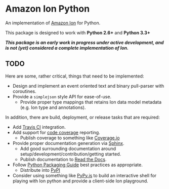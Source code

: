 # Amazon Ion Python
An implementation of [Amazon Ion](https://amznlabs.github.io/ion-docs/)
for Python.

This package is designed to work with **Python 2.6+** and **Python 3.3+**

***This package is an early work in progress under active development, and is not (yet)
considered a complete implementation of Ion.***

## TODO
Here are some, rather critical, things that need to be implemented:

* Design and implement an event oriented text and binary pull-parser with coroutines.
* Provide a `simplejson` style API for ease-of-use.
    * Provide proper type mappings that retains Ion data model metadata (e.g. Ion type and annotations).

In addition, there are build, deployment, or release tasks that are required:

* Add [Travis CI](https://docs.travis-ci.com/user/languages/python) integration.
* Add support for [code coverage](http://coverage.readthedocs.io/en/latest/) reporting.
    * Publish coverage to something like [Coverage.io](https://coveralls.io/)
* Provide proper documentation generation via [Sphinx](http://www.sphinx-doc.org/en/stable/).
    * Add good surrounding documentation around setup/development/contribution/getting started.
    * Publish documentation to [Read the Docs](http://docs.readthedocs.io/en/latest/index.html).
* Follow [Python Packaging Guide](https://python-packaging-user-guide.readthedocs.io/en/latest/) best practices
  as appropriate.
    * Distribute into [PyPI](https://pypi.python.org/pypi)
* Consider using something like [PyPy.js](https://github.com/pypyjs/pypyjs) to build an interactive shell for playing
  with Ion python and provide a client-side Ion playground.
